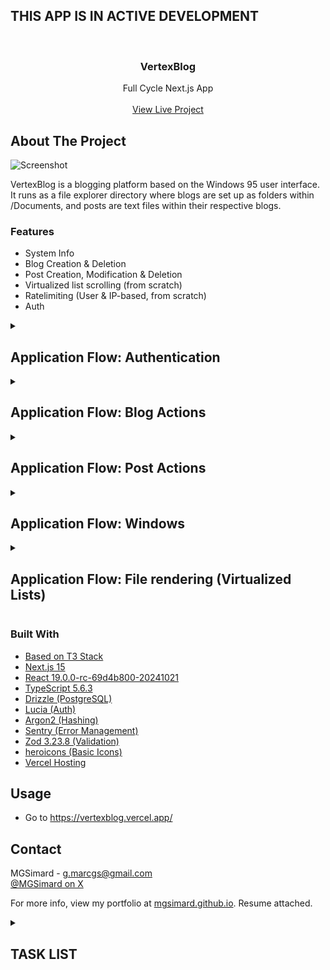 ## THIS APP IS IN ACTIVE DEVELOPMENT

<br/>
<div align="center">

<h3 align="center">VertexBlog</h3>
<p align="center">
Full Cycle Next.js App
<br/>
<br/>
<a href="https://vertexblog.vercel.app/">View Live Project</a>
</p>
</div>

## About The Project

![Screenshot](https://i.imgur.com/jjlaSb3.png)

VertexBlog is a blogging platform based on the Windows 95 user interface. It runs as a file explorer directory where blogs are set up as folders within /Documents, and posts are text files within their respective blogs.

### Features

- System Info
- Blog Creation & Deletion
- Post Creation, Modification & Deletion
- Virtualized list scrolling (from scratch)
- Ratelimiting (User & IP-based, from scratch)
- Auth

<details>
<summary><h2>Application Flow: Authentication</h2></summary>
<p>Generic sign up, sign in & sign out process faciliated by Lucia auth.</p>

1. Users can sign up, in & out from within the start menu.
2. Authentication goes through Lucia auth, which stores entries in our PostgreSQL database.
3. Passwords are hashed with Argon2.
4. Blogs & Text file mutation is auth-protected.

</details>

<details>
<summary><h2>Application Flow: Blog Actions</h2></summary>
<p>Users may create their own blogs (folders) within /Documents.</p>

<h3>Blog Creation</h3>

1. In /Documents, pressing file > new blog opens a file creation prompt.
2. After entering a blog title, the user may submit this "file" creation.
3. Upon submission, it will be added to the database if it passes the following checks:
   - User is authorized.
   - User is not rate limited.
   - Input passes validation.
   - User does not have an existing blog & blog name isn't taken.
4. revalidatePath().

<h3>Blog Deletion</h3>

1. From within the blog itself: File > Delete Blog.
2. Confirmation prompt will appear with the options "Delete", "Cancel" and "X".
3. Cancel & X close the prompt. Delete checks the following:
   - User is authorized.
   - User is not rate limited.
   - Input passes validation.
   - Softdelete blog if exists & correct author (Softdelete to prevent blog name hijack after deletion for impersonation).
   - Hard delete posts - not transactional as post deletion bugging shouldn't prevent blog deletion no matter what.
4. revalidatePath()

</details>

<details>
<summary><h2>Application Flow: Post Actions</h2></summary>
<p>Users may create posts from within their own blog folders.</p>

<h3>Post Creation</h3>

1. In blog, pressing file > new post opens a file creation prompt.
2. After entering a post title, the user may submit this "file" creation.
3. Upon submission, it will be added to the database if it passes the following checks:
   - User is authorized.
   - User is not rate limited.
   - Input passes validation.
   - Blog exists & correct author.
   - Set blog to active (for filled folder icon).
4. revalidatePath().

<h3>Post Saving</h3>

1. Users can type within post text files.
2. isDirty state is tracked for exit warnings and save prompting.
3. File > Save will save the file if the following checks pass:
   - User is authorized.
   - User is not rate limited.
   - Input passes validation.
   - Verify existence & ownership.
   - Updates post content.
4. revalidatePath().

<h3>Post Deletion</h3>

1. In post > File > Delete.
2. Confirmation prompt will appear with the options "Delete", "Cancel" and "X".
3. Cancel & X close the prompt. Delete checks the following:
   - User is authorized.
   - User is not rate limited.
   - Input passes validation.
   - Verify existence & ownership.
   - Delete post, if no more posts set blog to inactive (empty folder icon).
4. revalidatePath().

</details>

<details>
<summary><h2>Application Flow: Windows</h2></summary>

1. Windows can be dragged by their header areas.
2. Windows can be resized & maximized.
3. Windows can be closed.
4. A context provider retains a z-index value - when a window is clicked the value is incremented and given to the target window. This allows accurate layer history to focus specific windows when interacted with.

</details>

<details>
<summary><h2>Application Flow: File rendering (Virtualized Lists)</h2></summary>

1. Files are rendered as flex lists within draggable windows.
2. Files can be filtered by search.
3. Files can be sorted by name, earliest creation date & last updated.
4. File display can be changed between large icons, small icons & single-column list.
5. Files are displayed as a virtualized list written from scratch, which allows the "rendering" of thousands of files at once without impacting scroll or window dragging performance.
6. We do this by calculating the intended height occupation if all files were rendered depending on their current view mode (large, small, list). Then we detect which chunk of files should be rendered in the window depending on the current scroll position, and position that chunk in the correct position.

</details>

### Built With

- [Based on T3 Stack](https://create.t3.gg/)
- [Next.js 15](https://nextjs.org/)
- [React 19.0.0-rc-69d4b800-20241021](https://react.dev/)
- [TypeScript 5.6.3](https://www.typescriptlang.org/)
- [Drizzle (PostgreSQL)](https://orm.drizzle.team/)
- [Lucia (Auth)](https://lucia-auth.com/)
- [Argon2 (Hashing)](https://www.npmjs.com/package/@node-rs/argon2)
- [Sentry (Error Management)](https://sentry.io/)
- [Zod 3.23.8 (Validation)](https://zod.dev/)
- [heroicons (Basic Icons)](https://heroicons.com/)
- [Vercel Hosting](https://vercel.com/)

## Usage

- Go to https://vertexblog.vercel.app/

## Contact

MGSimard - g.marcgs@gmail.com  
[@MGSimard on X](https://x.com/MGSimard)

For more info, view my portfolio at [mgsimard.github.io](https://mgsimard.github.io). Resume attached.

<details>
<summary><h2>TASK LIST<h2></summary>

- [x] Update to latest Nextjs, react etc canaries
- [x] Deploy to vercel
- [x] Scaffold basic layout
- [x] Desktop layout.tsx
- [x] Documents folder (page or component) as explorer window
- [x] Within, blog folders navigates the explorer window to that blog
- [x] Figure out how to minimize "use client" impact of making file explorer draggable
- [x] Make file explorer draggable on blue header area
- [x] Constrain draggable elements to inner window
- [x] Work on maximize button - maximized window shouldn't be draggable
- [x] Create text file component
- [x] Move signup process to a component within taskbar start menu instead of page
- [x] Set up database (Vercel PostgreSQL w/ Drizzle ORM)
- [x] Complain on Github about months-long multi-project schema drizzle bug that tries to kill your DB with a sequence drop
- [x] Complain on Github about another driizzle bug where .default(false) & .default(sql`FALSE`) don't work on boolean()
- [ ] Wait until Drizzle makes use of their funding and unfucks these major fuckups
- [x] Password hashing with Argon2, NIST guideline requirements
- [x] Sign in, sign out
- [x] Enter password twice prompt, crosscheck on FE & BE
- [x] Ensure you communicate that leading and trailing spaces aren't allowed in password (html pattern="^[^ ].+[^ ]$")
- [x] So validate that part on FE first, then on BE in case they bypass it on purpose
- [x] Finish setting up auth (Lucia)
- [x] Put auth in start menu
- [x] Close start menu when clicking outside of it
- [x] Button icons for close/maximize/not-maximize
- [x] Text file components should render as draggable window
- [x] Fix my piece of shit I key by desoldering page down and putting it in I's place
- [x] Come up with empty folder, filled folder and notepad icons (shortcut and window header icons)
- [x] Initial position & size of file explorer on first render
- [x] Completely disable highlighting outside of notepad text
- [x] Look at mobile not being able to use the native resize control - yeah that doesn't work on mobile shame I might still support dragging on mobile though
- [x] Maybe add local clock in task bar? Could be dope if you use website on f11
- [x] Create zindex context for window focus order on click
- [x] Consider windows in task bar // NO since we opted out of doing minimization
- [x] Check address bar not scaling down past 390px viewport width (I forgot I wanted min-width on windows I'm a clown)
- [x] Use blog title for url slug and address slug (done, use encodeuricomponent and decodeuricomponent, don't really like what it looks like in browser URL bar though)
- [x] Think about supporting window dragging on touch devices
- [x] Create blog + server action
- [x] Create post + server action
- [x] Modify create post server action to only include title, then make new action triggered by SAVING a txt file
- [x] Set up blog & post ordering
- [x] Consolidate control buttons menu style stuff classes w/e with notepad too, also wrap notepad file btn in span and make that relative instead of entire bar
- [x] Move blog and post creation into File button akin to how I have post saving set up
- [x] Back button doesn't have the hover thing fix it clown
- [x] Eliminate race conditions (spamming post submit creates multiple posts) - disable on pending, if user fucks with disabled... I mean enjoy the ratelimit and duplicate post titles - I do allow that. Dupe blog obv not an issue here since I do checks in backend.
- [x] Keep track of state, if notepad file has been dirtied (modified) prompt a confirmation when they try to exit saying that the modifications haven't been saved yet. Onchange re-dirty the state, on save clean the state.
- [x] Enable show password on creation and login (NIST)
- [x] Set up toast for warning, success and confirmation windows
- [x] Fix click gap between icon and text
- [x] Autoroute user to newly created blog
- [x] Icon view style functionality/context (Setting carries over in all folders)
- [x] Put in the actual filepath in the save warning dialog
- [x] ATTEMPT TO ROLL MY OWN RATELIMIT FROM SCRATCH, GOT ROUGH IDEA OF HOW IT CAN WORK
- [x] Consider separate ratelimiting for action types (Signup/Signin, Data fetching, Data mutation (Blog/Post))
- [x] Upgrade to new stable Next 15, migrate .eslintrc.cjs to flat config eslint.config.mjs etc etc.
- [x] Reduce filesize of "/favicons/android-chrome-512x512.png"
- [x] Some form of pagination for blogs and maybe posts, dragging performance sucks once there are a lot of files in the div - (Settled on virtualization from scratch)
- [x] Implement virtualized list scrolling from scratch
- [x] Now that we have virtualization, need to fix file creation if scroll isn't at the top already
- [x] Suspense the page loads, allow shortcut render popin
- [x] Use the isDirty prompting thing if user tries to navigate away from page
- [x] Look into date locale mismatching between server and user client
- [x] Create a shortcut for a dxdiag type thing that lists info about the site
- [x] Post deletion
- [x] Works, now make action tighter and use transactions
- [x] Now run the delete button onto a confirmation lol
- [x] DISABLE ALL EVENTS OUTSIDE OF CONFIRMATION & ERROR POPUPS. CURRENTLY YOU CAN SPAM ENTER TO MAKE NEW POPUPS (no effect, would just be cleaner to prevent it)
- [x] Blog deletion
- [x] Make sure deletion also uses dialog prompts/confirm/error
- [x] Set up blog & post search filtering
- [x] Now make it look good and responsive
- [x] Make decent 404 page
- [x] Metadata, especially important for blog links
- [x] Sentry mayhaps?
- [x] Style new list setup for multi-errors in dialog window
- [x] IP-based ratelimit for guest users
- [x] Now clean up repeated code for getClientIdentifier, then add ratelimit to fetch actions
- [ ] Save warning doesn't work on ahref click and browser back
- [ ] Look into duplicated re-renders on save, exit, onchange etc notepad
- [ ] Consider focus trap in dialog (right now can exit it, then re-entering site focuses first dom node and can't re-enter dialog with tab because background event disabled on purpose)
- [ ] position fixed bottom stuff has been broken on firefox mobile for years, look into it because that breaks taskbar when zoom + drag
- [ ] Make ograph images for diff platforms

</details>
